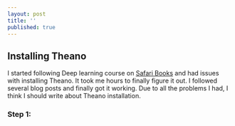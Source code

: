 ```yaml
---
layout: post
title: ''
published: true
---
```


## Installing Theano

I started following Deep learning course on [Safari Books](https://www.safaribooksonline.com/home/) and had issues with installing Theano.  It took me hours to finally figure it out.  I followed several blog posts and finally got it working.  Due to all the problems I had, I think I should write about Theano installation.

### Step 1:

